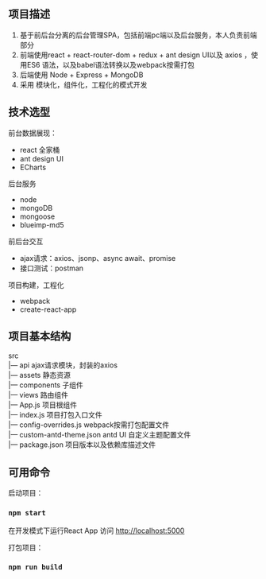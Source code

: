 ## 项目描述

1. 基于前后台分离的后台管理SPA，包括前端pc端以及后台服务，本人负责前端部分
2. 前端使用react + react-router-dom + redux + ant design UI以及 axios ，使用ES6 语法，以及babel语法转换以及webpack按需打包
3. 后端使用 Node + Express + MongoDB
4. 采用 模块化，组件化，工程化的模式开发

## 技术选型

前台数据展现：

* react 全家桶
* ant design UI
* ECharts

后台服务

* node
* mongoDB
* mongoose
* blueimp-md5

前后台交互

* ajax请求：axios、jsonp、async await、promise
* 接口测试：postman

项目构建，工程化

* webpack
* create-react-app

## 项目基本结构

src  
  |— api ajax请求模块，封装的axios  
  |— assets 静态资源  
  |— components 子组件    
  |— views 路由组件  
  |— App.js 项目根组件  
  |— index.js 项目打包入口文件  
  |— config-overrides.js webpack按需打包配置文件  
  |— custom-antd-theme.json antd UI 自定义主题配置文件  
  |— package.json 项目版本以及依赖库描述文件  
  
## 可用命令

启动项目：

### `npm start`

在开发模式下运行React App
访问 [http://localhost:5000](http://localhost:5000)

打包项目：

### `npm run build`


